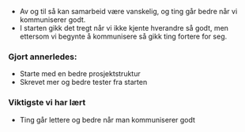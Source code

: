 


* Av og til så kan samarbeid være vanskelig, og ting går bedre når vi kommuniserer godt.
* I starten gikk det tregt når vi ikke kjente hverandre så godt, men ettersom vi begynte å kommunisere så gikk ting fortere for seg.


### Gjort annerledes:
* Starte med en bedre prosjektstruktur
* Skrevet mer og bedre tester fra starten


### Viktigste vi har lært
* Ting går lettere og bedre når man kommuniserer godt